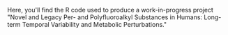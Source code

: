 Here, you'll find the R code used to produce a work-in-progress project "Novel and Legacy Per- and Polyfluoroalkyl Substances in Humans: Long-term Temporal Variability and Metabolic Perturbations."
